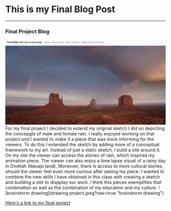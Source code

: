 # This is my Final Blog Post 
------

### Final Project Blog
![final project](project.png?raw=true "final project")
For my final project I decided to extend my original sketch I did on depicting the concepgts of male and female rain. I really enjoyed working on that project and I wanted to make it a piece that was more informing for the viewers. To do this I extended the sketch by adding more of a conceptual framework to my art. Instead of just a static sketch, I build a site around it. On my site the viewer can access the stories of rain, which inspired my animation piece. The viewer can also enjoy a time lapse visual of a rainy day in Dinétah (Navajo land). Moreover, there is access to more cultural stories, should the viewer feel even more curious after seeing my piece. I wanted to combine the new skills I have obtained in this class with creating a sketch and building a site to dispplay our work. I think this pieces exemplifies that combination as well as the combination of my education and my culture. 
![brainstorm drawing](drawing project.jpeg?raw=true "brainstorm drawing")

[Here's a link to my final project](https://hshandiin.github.io/Final-Project/project.html) 
